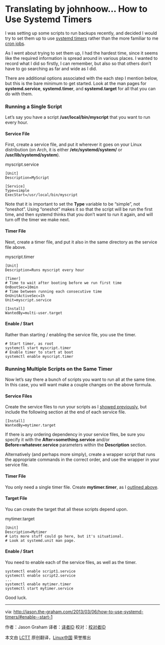 Translating by johnhoow...
How to Use Systemd Timers
================================================================================
I was setting up some scripts to run backups recently, and decided I would try to set them up to use [systemd timers][1] rather than the more familiar to me [cron jobs][2].

As I went about trying to set them up, I had the hardest time, since it seems like the required information is spread around in various places. I wanted to record what I did so firstly, I can remember, but also so that others don’t have to go searching as far and wide as I did.

There are additional options associated with the each step I mention below, but this is the bare minimum to get started. Look at the man pages for **systemd.service**, **systemd.timer**, and **systemd.target** for all that you can do with them.

### Running a Single Script ###

Let’s say you have a script **/usr/local/bin/myscript** that you want to run every hour.

#### Service File ####

First, create a service file, and put it wherever it goes on your Linux distribution (on Arch, it is either **/etc/systemd/system/** or **/usr/lib/systemd/system**).

myscript.service

    [Unit]
    Description=MyScript
    
    [Service]
    Type=simple
    ExecStart=/usr/local/bin/myscript

Note that it is important to set the **Type** variable to be “simple”, not “oneshot”. Using “oneshot” makes it so that the script will be run the first time, and then systemd thinks that you don’t want to run it again, and will turn off the timer we make next.

#### Timer File ####

Next, create a timer file, and put it also in the same directory as the service file above.

myscript.timer

    [Unit]
    Description=Runs myscript every hour
    
    [Timer]
    # Time to wait after booting before we run first time
    OnBootSec=10min
    # Time between running each consecutive time
    OnUnitActiveSec=1h
    Unit=myscript.service
    
    [Install]
    WantedBy=multi-user.target

#### Enable / Start ####

Rather than starting / enabling the service file, you use the timer.

    # Start timer, as root
    systemctl start myscript.timer
    # Enable timer to start at boot
    systemctl enable myscript.timer

### Running Multiple Scripts on the Same Timer ###

Now let’s say there a bunch of scripts you want to run all at the same time. In this case, you will want make a couple changes on the above formula.

#### Service Files ####

Create the service files to run your scripts as I [showed previously][3], but include the following section at the end of each service file.

    [Install]
    WantedBy=mytimer.target

If there is any ordering dependency in your service files, be sure you specify it with the **After=something.service** and/or **Before=whatever.service** parameters within the **Description** section.

Alternatively (and perhaps more simply), create a wrapper script that runs the appropriate commands in the correct order, and use the wrapper in your service file.

#### Timer File ####

You only need a single timer file. Create **mytimer.timer**, as I [outlined above][4].

#### Target File ####

You can create the target that all these scripts depend upon.

mytimer.target

    [Unit]
    Description=Mytimer
    # Lots more stuff could go here, but it's situational.
    # Look at systemd.unit man page.

#### Enable / Start ####

You need to enable each of the service files, as well as the timer.

    systemctl enable script1.service
    systemctl enable script2.service
    ...
    systemctl enable mytimer.timer
    systemctl start mytimer.service

Good luck.

--------------------------------------------------------------------------------

via: http://jason.the-graham.com/2013/03/06/how-to-use-systemd-timers/#enable--start-1

作者：Jason Graham 
译者：[译者ID](https://github.com/译者ID)
校对：[校对者ID](https://github.com/校对者ID)

本文由 [LCTT](https://github.com/LCTT/TranslateProject) 原创翻译，[Linux中国](http://linux.cn/) 荣誉推出

[1]:https://fedoraproject.org/wiki/User:Johannbg/QA/Systemd/Systemd.timer
[2]:https://en.wikipedia.org/wiki/Cron
[3]:http://jason.the-graham.com/2013/03/06/how-to-use-systemd-timers/#service-file
[4]:http://jason.the-graham.com/2013/03/06/how-to-use-systemd-timers/#timer-file-1
